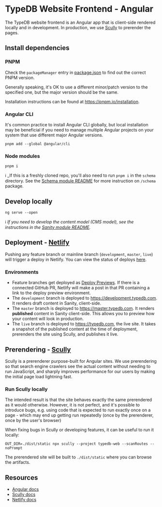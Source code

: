 # TypeDB Website Frontend - Angular

The TypeDB website frontend is an Angular app that is client-side rendered locally and in development. In production,
we use [Scully](https://scully.io) to prerender the pages.

## Install dependencies

### PNPM

Check the `packageManager` entry in [package.json](./package.json) to find out the correct PNPM version.

Generally speaking, it's OK to use a different minor/patch version to the specified one, but the major version should be the same.

Installation instructions can be found at https://pnpm.io/installation.

### Angular CLI

It's common practice to install Angular CLI globally, but local installation may be beneficial if you need to manage
multiple Angular projects on your system that use different major Angular versions.

```shell
pnpm add --global @angular/cli
```

### Node modules
```shell
pnpm i
```

ℹ️ _If this is a freshly cloned repo, you'll also need to run `pnpm i` in the `schema` directory. See the
[Schema module README](../schema/README.md) for more instruction on `/schema` package.

## Develop locally

```shell
ng serve --open
```

ℹ️ _If you need to develop the content model (CMS model), see the instructions in the
[Sanity module README](../sanity/README.md)._

## Deployment - [Netlify](https://www.netlify.com/)

Pushing any feature branch or mainline branch (`development`, `master`, `live`) will trigger a deploy in Netlify.
You can view the status of deploys [here](https://app.netlify.com/sites/typedb/deploys).

### Environments

- Feature branches get deployed as [Deploy Previews](https://docs.netlify.com/site-deploys/deploy-previews/). If there is a connected GitHub PR, Netlify will make a post in that PR containing a link to the deploy preview environment.
- The `development` branch is deployed to https://development.typedb.com. It renders draft content in Sanity, client-side.
- The `master` branch is deployed to https://master.typedb.com. It renders **published** content in Sanity client-side. This allows you to preview how your content will look in production.
- The `live` branch is deployed to https://typedb.com, the live site. It takes a snapshot of the published content at the time of deployment, prerenders the site using Scully, and publishes it live.

## Prerendering - [Scully](https://scully.io/)

Scully is a prerenderer purpose-built for Angular sites. We use prerendering so that search engine crawlers see the
actual content without needing to run JavaScript, and sharply improves performance for our users by making the initial
page load lightning fast.

### Run Scully locally

The intended result is that the site behaves exactly the same prerendered as it would otherwise. However, it is not
perfect, and it's possible to introduce bugs, e.g. using code that is expected to run exactly once on a page - which
may end up getting run repeatedly (once by the prerenderer, once by the user's browser)

When fixing bugs in Scully or developing features, it can be useful to run it locally:
```shell
OUT_DIR=./dist/static npx scully --project typedb-web --scanRoutes --noPrompt
```

The prerendered site will be built to `./dist/static` where you can browse the artifacts.

## Resources

- [Angular docs](https://angular.io/docs)
- [Scully docs](https://scully.io/docs/learn/overview/)
- [Netlify docs](https://docs.netlify.com/)
